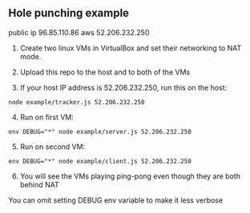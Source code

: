 ## Hole punching example
public ip 96.85.110.86
aws 52.206.232.250

1. Create two linux VMs in VirtualBox and set their networking to NAT mode.

2. Upload this repo to the host and to both of the VMs

3. If your host IP address is 52.206.232.250, run this on the host:

```
node example/tracker.js 52.206.232.250
```

4. Run on first VM:

```
env DEBUG="*" node example/server.js 52.206.232.250
```

5. Run on second VM:

```
env DEBUG="*" node example/client.js 52.206.232.250
```

6. You will see the VMs playing ping-pong even though they are both behind NAT

You can omit setting DEBUG env variable to make it less verbose

